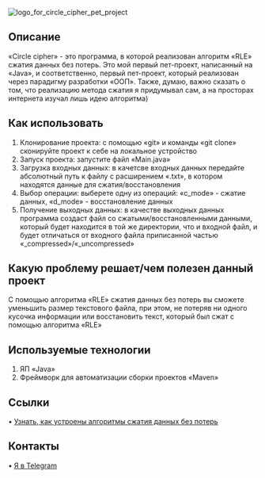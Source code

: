 ![logo_for_circle_cipher_pet_project](https://github.com/user-attachments/assets/bdd6b893-3020-4ca0-8f9d-82b946a54d02)

## Описание
«Сircle cipher» - это программа, в которой реализован алгоритм «RLE» сжатия данных без потерь. Это мой первый пет-проект, написанный на «Java», и соответственно, первый пет-проект, который реализован через парадигму разработки «ООП». Также, думаю, важно сказать о том, что реализацию метода сжатия я придумывал сам, а на просторах интернета изучал лишь идею алгоритма)

## Как использовать 
1. Клонирование проекта: c помощью «git» и команды «git clone» сконируйте проект к себе на локальное устройство
2. Запуск проекта: запустите файл «Main.java»
3. Загрузка входных данных: в качетсве входных данных передайте абсолютный путь к файлу с расширением «.txt», в котором находятся данные для сжатия/восстановления
4. Выбор операции: выберете одну из операций: «c_mode» - сжатие данных, «d_mode» - восстановление данных
5. Получение выходных данных: в качестве выходных данных программа создаст файл со сжатыми/восстановленными данными, который будет находится в той же директории, что и входной файл, и будет отличаться от входного файла приписанной частью «_compressed»/«_uncompressed»

## Какую проблему решает/чем полезен данный проект
С помощью алгоритма «RLE» сжатия данных без потерь вы сможете уменьшить размер текстового файла, при этом, не потеряв ни одного кусочка информации или восстановить текст, который был сжат с помощью алгоритма «RLE»

## Используемые технологии
1. ЯП «Java»
2. Фреймворк для автоматизации сборки проектов «Maven»

## Ссылки
• [Узнать, как устроены алгоритмы сжатия данных без потерь](https://ethw.org/History_of_Lossless_Data_Compression_Algorithms)

## Контакты
• [Я в Telegram](https://t.me/SergeyMakhov111)

